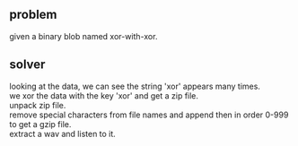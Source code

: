 ## problem
given a binary blob named xor-with-xor.
## solver
looking at the data, we can see the string 'xor' appears many times.  
we xor the data with the key 'xor' and get a zip file.  
unpack zip file.  
remove special characters from file names and append then in order 0-999 to get a gzip file.  
extract a wav and listen to it.  

